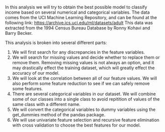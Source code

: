 In this analysis we will try to obtain the best possible model to classify income based on several numerical and categorical variables. The data comes from the UCI Machine Learning Repository, and can be found at the following link: 
https://archive.ics.uci.edu/ml/datasets/adult
This data was extracted from the 1994 Census Bureau Database by Ronny Kohavi and Barry Becker. 

This analysis is broken into several different parts:
1. We will first search for any discrepancies in the feature variables.
2. We will search for missing values and decide whether to replace them or remove them. Removing missing values is not always an option, and it may drastically effect the training dataset, which will greatly effect the accuracy of our model. 
3. We will look at the correlation between all of our feature values. We will also perform some feature reduction to see if we can safely remove some features. 
4. There are several categorical variables in our dataset. We will combine some of our classes into a single class to avoid repitition of values of the same class with a different name. 
5. We will convert the categorical variables to dummy variables using the get_dummies method of the pandas package.
6. We will use univariate feature selection and recursive feature elimination with cross validation to choose the best features for our model. 
